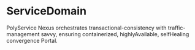 # ServiceDomain
PolyService Nexus orchestrates transactional-consistency with traffic-management savvy, ensuring containerized, highlyAvailable, selfHealing convergence Portal.

